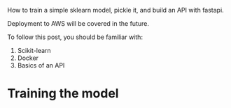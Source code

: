 How to train a simple sklearn model, pickle it, and build an API with fastapi.

Deployment to AWS will be covered in the future.

To follow this post, you should be familiar with:

1. Scikit-learn
2. Docker
3. Basics of an API

# Training the model


